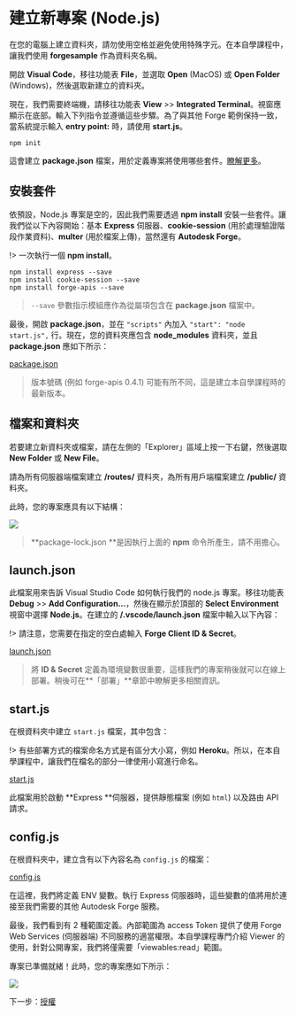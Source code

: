# 建立新專案 (Node.js)

在您的電腦上建立資料夾，請勿使用空格並避免使用特殊字元。在本自學課程中，讓我們使用 **forgesample** 作為資料夾名稱。

開啟 **Visual Code**，移往功能表 **File**，並選取 **Open** (MacOS) 或 **Open Folder** (Windows)，然後選取新建立的資料夾。 

現在，我們需要終端機，請移往功能表 **View** >> **Integrated Terminal**。視窗應顯示在底部。輸入下列指令並遵循這些步驟。為了與其他 Forge 範例保持一致，當系統提示輸入 **entry point:** 時，請使用 **start.js**。

```
npm init
```

這會建立 **package.json** 檔案，用於定義專案將使用哪些套件。[瞭解更多](https://docs.npmjs.com/files/package.json)。

## 安裝套件

依預設，Node.js 專案是空的，因此我們需要透過 **npm install** 安裝一些套件。讓我們從以下內容開始：基本 **Express** 伺服器、**cookie-session** (用於處理驗證階段作業資料)、**multer** (用於檔案上傳)，當然還有 **Autodesk Forge**。

!> 一次執行一個 **npm install**。

```
npm install express --save
npm install cookie-session --save
npm install forge-apis --save
```

> `--save` 參數指示模組應作為從屬項包含在 **package.json** 檔案中。

最後，開啟 **package.json**，並在 `"scripts"` 內加入 `"start": "node start.js",` 行。現在，您的資料夾應包含 **node_modules** 資料夾，並且 **package.json** 應如下所示：

[package.json](_snippets/viewhubmodels/node/package.json ':include :type=code json')

> 版本號碼 (例如 forge-apis 0.4.1) 可能有所不同，這是建立本自學課程時的最新版本。

## 檔案和資料夾

若要建立新資料夾或檔案，請在左側的「Explorer」區域上按一下右鍵，然後選取 **New Folder** 或 **New File**。

請為所有伺服器端檔案建立 **/routes/** 資料夾，為所有用戶端檔案建立 **/public/** 資料夾。

此時，您的專案應具有以下結構：

![](_media/nodejs/vs_code_explorer.png) 

> **package-lock.json **是因執行上面的 **npm** 命令所產生，請不用擔心。

## launch.json

此檔案用來告訴 Visual Studio Code 如何執行我們的 node.js 專案。移往功能表 **Debug** >> **Add Configuration...**，然後在顯示於頂部的 **Select Environment** 視窗中選擇 **Node.js**。在建立的 **/.vscode/launch.json** 檔案中輸入以下內容：

!> 請注意，您需要在指定的空白處輸入 **Forge Client ID & Secret**。

[launch.json](_snippets/viewhubmodels/node/launch.json ':include :type=code json')

> 將 **ID & Secret** 定義為環境變數很重要，這樣我們的專案稍後就可以在線上部署。稍後可在**「部署」**章節中瞭解更多相關資訊。

## start.js

在根資料夾中建立 `start.js` 檔案，其中包含：

!> 有些部署方式的檔案命名方式是有區分大小寫，例如 **Heroku**。所以，在本自學課程中，讓我們在檔名的部分一律使用小寫進行命名。

[start.js](_snippets/viewhubmodels/node/start.js ':include :type=code javascript')

此檔案用於啟動 **Express **伺服器，提供靜態檔案 (例如 `html`) 以及路由 API 請求。

## config.js

在根資料夾中，建立含有以下內容名為 `config.js` 的檔案：

[config.js](_snippets/viewhubmodels/node/config.js ':include :type=code javascript')

在這裡，我們將定義 ENV 變數。執行 Express 伺服器時，這些變數的值將用於連接至我們需要的其他 Autodesk Forge 服務。

最後，我們看到有 2 種範圍定義。內部範圍為 access Token 提供了使用 Forge Web Services (伺服器端) 不同服務的適當權限。本自學課程專門介紹 Viewer 的使用，針對公開專案，我們將僅需要「viewables:read」範圍。

專案已準備就緒！此時，您的專案應如下所示：

![](_media/nodejs/vs_code_project.png) 

下一步：[授權](/zh-TW/oauth/3legged/)
